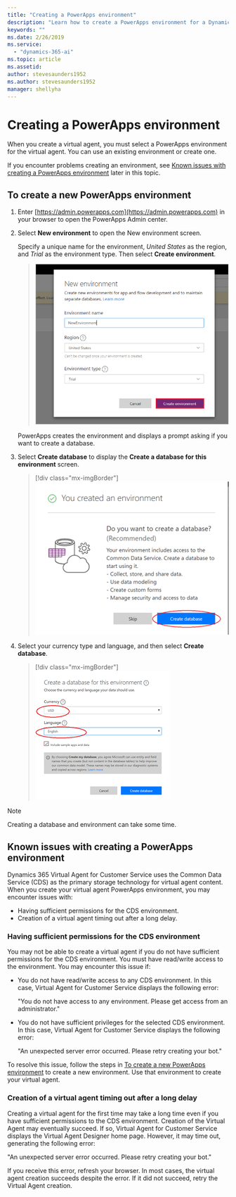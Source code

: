 ```yaml
---
title: "Creating a PowerApps environment"
description: "Learn how to create a PowerApps environment for a Dynamics 365 Virtual Agent for Customer Service."
keywords: ""
ms.date: 2/26/2019
ms.service:
  - "dynamics-365-ai"
ms.topic: article
ms.assetid: 
author: stevesaunders1952
ms.author: stevesaunders1952
manager: shellyha
---
```


# Creating a PowerApps environment

When you create a virtual agent, you must select a PowerApps environment for the virtual agent. You can use an existing environment or create one.

If you encounter problems creating an environment, see [Known issues with creating a PowerApps environment](#known-issues-with-creating-a-powerapps-environment) later in this topic.

## To create a new PowerApps environment

1. Enter [https://admin.powerapps.com](https://admin.powerapps.com) in your browser to open the PowerApps Admin center.

2. Select **New environment** to open the New environment screen.

    Specify a unique name for the environment, *United States* as the region, and *Trial* as the environment type. Then select **Create environment**.

   > ![Create environment](media/how-to-flow-1-1.png)

    PowerApps creates the environment and displays a prompt asking if you want to create a database.

3. Select **Create database** to display the **Create a database for this environment** screen.

   > [!div class="mx-imgBorder"]
   > ![Create database screen](media/how-to-flow-1-2.png)

4. Select your currency type and language, and then select **Create database**.

   > [!div class="mx-imgBorder"]
   > ![Create database](media/how-to-flow-1-3.png)

> [!NOTE]
> Creating a database and environment can take some time.

## Known issues with creating a PowerApps environment

Dynamics 365 Virtual Agent for Customer Service uses the Common Data Service (CDS) as the primary storage technology for virtual agent content. When you create your virtual agent PowerApps environment, you may encounter issues with:

* Having sufficient permissions for the CDS environment.
* Creation of a virtual agent timing out after a long delay.

### Having sufficient permissions for the CDS environment

You may not be able to create a virtual agent if you do not have sufficient permissions for the CDS environment. You must have read/write access to the environment. You may encounter this issue if:

* You do not have read/write access to any CDS environment. In this case, Virtual Agent for Customer Service displays the following error:

    "You do not have access to any environment. Please get access from an administrator."

* You do not have sufficient privileges for the selected CDS environment. In this case, Virtual Agent for Customer Service displays the following error:

    "An unexpected server error occurred. Please retry creating your bot."

To resolve this issue, follow the steps in [To create a new PowerApps environment](#to-create-a-new-powerapps-environment) to create a new environment. Use that environment to create your virtual agent.

### Creation of a virtual agent timing out after a long delay

Creating a virtual agent for the first time may take a long time even if you have sufficient permissions to the CDS environment. Creation of the Virtual Agent may eventually succeed. If so, Virtual Agent for Customer Service displays the Virtual Agent Designer home page. However, it may time out, generating the following error:

"An unexpected server error occurred. Please retry creating your bot."

If you receive this error, refresh your browser. In most cases, the virtual agent creation succeeds despite the error. If it did not succeed, retry the Virtual Agent creation.